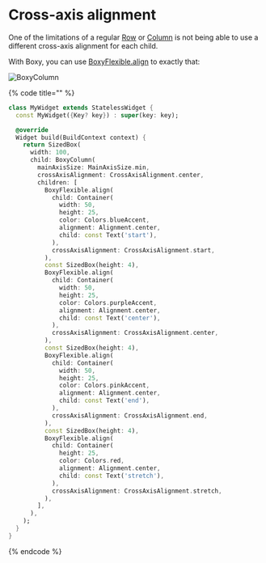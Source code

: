 # Cross-axis alignment

One of the limitations of a regular [Row](https://api.flutter.dev/flutter/widgets/Row-class.html) or [Column](https://api.flutter.dev/flutter/widgets/Column-class.html) is not being able to use a different cross-axis alignment for each child.

With Boxy, you can use [BoxyFlexible.align](https://pub.dev/documentation/boxy/latest/flex/BoxyFlexible/BoxyFlexible.align.html) to exactly that:

![BoxyColumn](../.gitbook/assets/ftest\_yiTCTxZ1s9.png)

{% code title="" %}
```dart
class MyWidget extends StatelessWidget {
  const MyWidget({Key? key}) : super(key: key);

  @override
  Widget build(BuildContext context) {
    return SizedBox(
      width: 100,
      child: BoxyColumn(
        mainAxisSize: MainAxisSize.min,
        crossAxisAlignment: CrossAxisAlignment.center,
        children: [
          BoxyFlexible.align(
            child: Container(
              width: 50,
              height: 25,
              color: Colors.blueAccent,
              alignment: Alignment.center,
              child: const Text('start'),
            ),
            crossAxisAlignment: CrossAxisAlignment.start,
          ),
          const SizedBox(height: 4),
          BoxyFlexible.align(
            child: Container(
              width: 50,
              height: 25,
              color: Colors.purpleAccent,
              alignment: Alignment.center,
              child: const Text('center'),
            ),
            crossAxisAlignment: CrossAxisAlignment.center,
          ),
          const SizedBox(height: 4),
          BoxyFlexible.align(
            child: Container(
              width: 50,
              height: 25,
              color: Colors.pinkAccent,
              alignment: Alignment.center,
              child: const Text('end'),
            ),
            crossAxisAlignment: CrossAxisAlignment.end,
          ),
          const SizedBox(height: 4),
          BoxyFlexible.align(
            child: Container(
              height: 25,
              color: Colors.red,
              alignment: Alignment.center,
              child: const Text('stretch'),
            ),
            crossAxisAlignment: CrossAxisAlignment.stretch,
          ),
        ],
      ),
    );
  }
}
```
{% endcode %}
